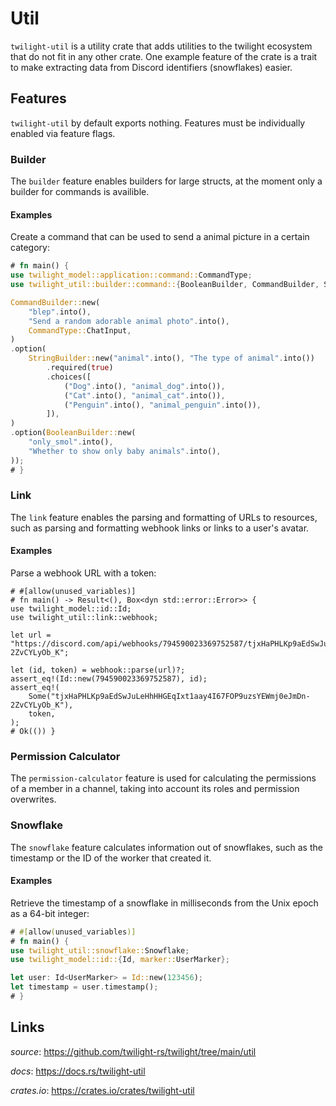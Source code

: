 # Util

`twilight-util` is a utility crate that adds utilities to the twilight
ecosystem that do not fit in any other crate. One example feature of the crate
is a trait to make extracting data from Discord identifiers (snowflakes) easier.

## Features

`twilight-util` by default exports nothing. Features must be individually
enabled via feature flags.

### Builder

The `builder` feature enables builders for large structs, at the
moment only a builder for commands is availible.

#### Examples

Create a command that can be used to send a animal picture in a
certain category:

```rust
# fn main() {
use twilight_model::application::command::CommandType;
use twilight_util::builder::command::{BooleanBuilder, CommandBuilder, StringBuilder};

CommandBuilder::new(
    "blep".into(),
    "Send a random adorable animal photo".into(),
    CommandType::ChatInput,
)
.option(
    StringBuilder::new("animal".into(), "The type of animal".into())
        .required(true)
        .choices([
            ("Dog".into(), "animal_dog".into()),
            ("Cat".into(), "animal_cat".into()),
            ("Penguin".into(), "animal_penguin".into()),
        ]),
)
.option(BooleanBuilder::new(
    "only_smol".into(),
    "Whether to show only baby animals".into(),
));
# }
```

### Link

The `link` feature enables the parsing and formatting of URLs to resources, such
as parsing and formatting webhook links or links to a user's avatar.

#### Examples

Parse a webhook URL with a token:

```rust,no_run
# #[allow(unused_variables)]
# fn main() -> Result<(), Box<dyn std::error::Error>> {
use twilight_model::id::Id;
use twilight_util::link::webhook;

let url = "https://discord.com/api/webhooks/794590023369752587/tjxHaPHLKp9aEdSwJuLeHhHHGEqIxt1aay4I67FOP9uzsYEWmj0eJmDn-2ZvCYLyOb_K";

let (id, token) = webhook::parse(url)?;
assert_eq!(Id::new(794590023369752587), id);
assert_eq!(
    Some("tjxHaPHLKp9aEdSwJuLeHhHHGEqIxt1aay4I67FOP9uzsYEWmj0eJmDn-2ZvCYLyOb_K"),
    token,
);
# Ok(()) }
```

### Permission Calculator

The `permission-calculator` feature is used for calculating the permissions
of a member in a channel, taking into account its roles and permission
overwrites.

### Snowflake

The `snowflake` feature calculates information out of snowflakes, such as the
timestamp or the ID of the worker that created it.

#### Examples

Retrieve the timestamp of a snowflake in milliseconds from the Unix epoch as a
64-bit integer:

```rust
# #[allow(unused_variables)]
# fn main() {
use twilight_util::snowflake::Snowflake;
use twilight_model::id::{Id, marker::UserMarker};

let user: Id<UserMarker> = Id::new(123456);
let timestamp = user.timestamp();
# }
```


## Links

*source*: <https://github.com/twilight-rs/twilight/tree/main/util>

*docs*: <https://docs.rs/twilight-util>

*crates.io*: <https://crates.io/crates/twilight-util>
